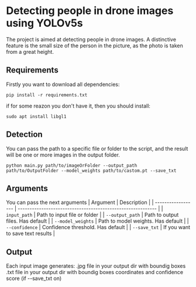 # Detecting people in drone images using YOLOv5s
The project is aimed at detecting people in drone images. A distinctive feature is the small size of the person in the picture, as the photo is taken from a great height.

## Requirements
Firstly you want to download all dependencies:

```
pip install -r requirements.txt
```

if for some reazon you don't have it, then you should install:
```
sudo apt install libgl1
```

## Detection
You can pass the path to a specific file or folder to the script, and the result will be one or more images in the output folder.

```
python main.py path/to/imageOrFolder --output_path path/to/OutputFolder --model_weights path/to/castom.pt --save_txt
```

## Arguments
You can pass the next arguments
| Argument           | Description                                                 |
| ------------------ | ----------------------------------------------------------- |
| `input_path`       | Path to input file or folder                                |
| `--output_path`    | Path to output files. Has default                           |
| `--model_weights`  | Path to model weights. Has default                          |
| `--confidence`     | Confidence threshold. Has default                           |
| `--save_txt`       | If you want to save text results                            |

## Output
Each input image generates:
    .jpg file in your output dir with boundig boxes
    .txt file in your output dir with boundig boxes coordinates and confidence score (if --save_txt on)